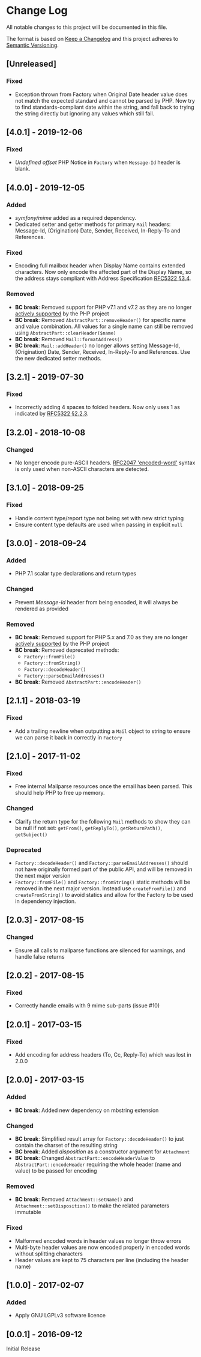 # Change Log
All notable changes to this project will be documented in this file.

The format is based on [Keep a Changelog](http://keepachangelog.com/) 
and this project adheres to [Semantic Versioning](http://semver.org/).

## [Unreleased]
### Fixed
- Exception thrown from Factory when Original Date header value does not match
  the expected standard and cannot be parsed by PHP.
  Now try to find standards-compliant date within the string, and fall back to
  trying the string directly but ignoring any values which still fail.

## [4.0.1] - 2019-12-06
### Fixed
- *Undefined offset* PHP Notice in `Factory` when `Message-Id` header is blank.

## [4.0.0] - 2019-12-05
### Added
- *symfony/mime* added as a required dependency.
- Dedicated setter and getter methods for primary `Mail` headers: Message-Id,
  (Origination) Date, Sender, Received, In-Reply-To and References. 
### Fixed
- Encoding full mailbox header when Display Name contains extended characters.
  Now only encode the affected part of the Display Name, so the address stays
  compliant with Address Specification
  [RFC5322 §3.4](https://tools.ietf.org/html/rfc5322#section-3.4).
### Removed
- **BC break**: Removed support for PHP v7.1 and v7.2 as they are no longer
[actively supported](https://php.net/supported-versions.php) by the PHP project
- **BC break**: Removed `AbstractPart::removeHeader()` for specific name and
  value combination. All values for a single name can still be removed using
  `AbstractPart::clearHeader($name)`
- **BC break**: Removed `Mail::formatAddress()`
- **BC break**: `Mail::addHeader()` no longer allows setting Message-Id,
  (Origination) Date, Sender, Received, In-Reply-To and References.
  Use the new dedicated setter methods.

## [3.2.1] - 2019-07-30
### Fixed
- Incorrectly adding 4 spaces to folded headers. Now only uses 1 as indicated
 by [RFC5322 §2.2.3](https://tools.ietf.org/html/rfc5322#section-2.2.3).

## [3.2.0] - 2018-10-08
### Changed
- No longer encode pure-ASCII headers.
 [RFC2047 'encoded-word'](https://tools.ietf.org/html/rfc2047#section-2)
 syntax is only used when non-ASCII characters are detected.

## [3.1.0] - 2018-09-25
### Fixed
- Handle content type/report type not being set with new strict typing
- Ensure content type defaults are used when passing in explicit `null`

## [3.0.0] - 2018-09-24
### Added
- PHP 7.1 scalar type declarations and return types
### Changed
- Prevent *Message-Id* header from being encoded, it will always be rendered
  as provided
### Removed
- **BC break**: Removed support for PHP 5.x and 7.0 as they are no longer
[actively supported](https://php.net/supported-versions.php) by the PHP project
- **BC break**: Removed deprecated methods:
    - `Factory::fromFile()`
    - `Factory::fromString()`
    - `Factory::decodeHeader()`
    - `Factory::parseEmailAddresses()`
- **BC break**: Removed `AbstractPart::encodeHeader()`

## [2.1.1] - 2018-03-19
### Fixed
- Add a trailing newline when outputting a `Mail` object to string to ensure we
can parse it back in correctly in `Factory`

## [2.1.0] - 2017-11-02
### Fixed
- Free internal Mailparse resources once the email has been parsed. This should
help PHP to free up memory.
### Changed
- Clarify the return type for the following `Mail` methods to show they can be
null if not set: `getFrom()`, `getReplyTo()`, `getReturnPath()`, `getSubject()`
### Deprecated
- `Factory::decodeHeader()` and `Factory::parseEmailAddresses()` should not have
originally formed part of the public API, and will be removed in the next major
version 
- `Factory::fromFile()` and `Factory::fromString()` static methods will be
removed in the next major version. Instead use `createFromFile()` and
`createFromString()` to avoid statics and allow for the Factory to be used in
dependency injection. 

## [2.0.3] - 2017-08-15
### Changed
- Ensure all calls to mailparse functions are silenced for warnings, and handle false returns

## [2.0.2] - 2017-08-15
### Fixed
- Correctly handle emails with 9 mime sub-parts (issue #10)

## [2.0.1] - 2017-03-15
### Fixed
- Add encoding for address headers (To, Cc, Reply-To) which was lost in 2.0.0

## [2.0.0] - 2017-03-15
### Added
- **BC break**: Added new dependency on mbstring extension
### Changed
- **BC break**: Simplified result array for `Factory::decodeHeader()` to just
  contain the charset of the resulting string
- **BC break**: Added *disposition* as a constructor argument for `Attachment`
- **BC break**: Changed `AbstractPart::encodeHeaderValue` to `AbstractPart::encodeHeader`
  requiring the whole header (name and value) to be passed for encoding
### Removed
- **BC break**: Removed `Attachment::setName()` and
  `Attachment::setDisposition()` to make the related parameters immutable
### Fixed
- Malformed encoded words in header values no longer throw errors
- Multi-byte header values are now encoded properly in encoded words without
   splitting characters
- Header values are kept to 75 characters per line (including the header name)

## [1.0.0] - 2017-02-07
### Added
- Apply GNU LGPLv3 software licence

## [0.0.1] - 2016-09-12
Initial Release
